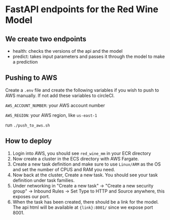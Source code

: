 # FastAPI endpoints for the Red Wine Model 

## We create two endpoints 
 - health: checks the versions of the api and the model 
 - predict: takes input parameters and passes it through the model to make a prediction

## Pushing to AWS
Create a `.env` file and create the following variables if you wish to push to AWS manually. If not add these variables to circleCI.

`AWS_ACCOUNT_NUMBER`: your AWS account number 

`AWS_REGION`: your AWS region, like `us-east-1`

run `./push_to_aws.sh`

## How to deploy
1. Login into AWS, you should see `red_wine_mm` in your ECR directory
2. Now create a cluster in the ECS directory with AWS Fargate.
3. Create a new task definition and make sure to use `Linux/ARM` as the OS and set the number of CPUS and RAM you need. 
4. Now back at the cluster, Create a new task. You should see your task definition under task families. 
5. Under networking in "Create a new task" -> "Create a new security group" -> Inbound Rules -> Set Type to HTTP and Source anywhere, this exposes our port. 
6. When the task has been created, there should be a link for the model. The api html will be available at `{link}:8001/` since we expose port 8001.

